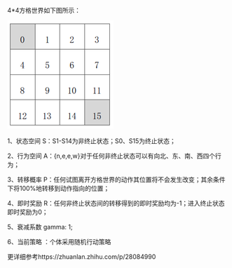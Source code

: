 4*4方格世界如下图所示：

![节点](./grid.png) 


1、状态空间 S：S1-S14为非终止状态；S0、S15为终止状态；

2、行为空间 A：{n,e,e,w}对于任何非终止状态可以有向北、东、南、西四个行为；

3、转移概率 P：任何试图离开方格世界的动作其位置将不会发生改变；其余条件下将100%地转移到动作指向的位置；

4、即时奖励 R：任何非终止状态间的转移得到的即时奖励均为-1；进入终止状态即时奖励为0；

5、衰减系数 gamma: 1;

6、当前策略 ：个体采用随机行动策略

更详细参考https://zhuanlan.zhihu.com/p/28084990